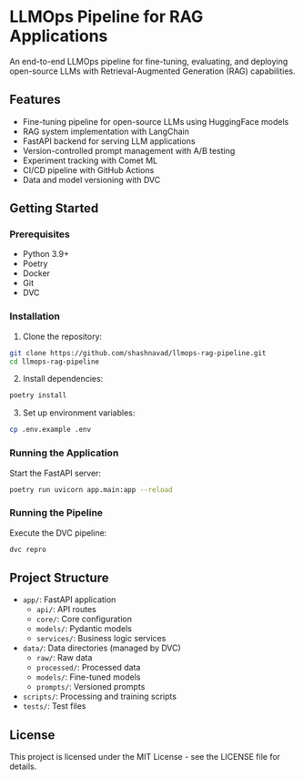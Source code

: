 # LLMOps Pipeline for RAG Applications

An end-to-end LLMOps pipeline for fine-tuning, evaluating, and deploying open-source LLMs with Retrieval-Augmented Generation (RAG) capabilities.

## Features

- Fine-tuning pipeline for open-source LLMs using HuggingFace models
- RAG system implementation with LangChain
- FastAPI backend for serving LLM applications
- Version-controlled prompt management with A/B testing
- Experiment tracking with Comet ML
- CI/CD pipeline with GitHub Actions
- Data and model versioning with DVC

## Getting Started

### Prerequisites

- Python 3.9+
- Poetry
- Docker
- Git
- DVC

### Installation

1. Clone the repository:
```bash
git clone https://github.com/shashnavad/llmops-rag-pipeline.git
cd llmops-rag-pipeline
```


2. Install dependencies:
```bash
poetry install
```

3. Set up environment variables:
```bash
cp .env.example .env
```


### Running the Application

Start the FastAPI server:

```bash
poetry run uvicorn app.main:app --reload
```


### Running the Pipeline

Execute the DVC pipeline:
```bash
dvc repro
```

## Project Structure

- `app/`: FastAPI application
  - `api/`: API routes
  - `core/`: Core configuration
  - `models/`: Pydantic models
  - `services/`: Business logic services
- `data/`: Data directories (managed by DVC)
  - `raw/`: Raw data
  - `processed/`: Processed data
  - `models/`: Fine-tuned models
  - `prompts/`: Versioned prompts
- `scripts/`: Processing and training scripts
- `tests/`: Test files

## License

This project is licensed under the MIT License - see the LICENSE file for details.
